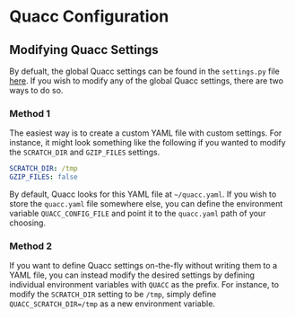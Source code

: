 # Quacc Configuration

## Modifying Quacc Settings

By defualt, the global Quacc settings can be found in the `settings.py` file [here](https://github.com/arosen93/quacc/blob/main/quacc/settings.py). If you wish to modify any of the global Quacc settings, there are two ways to do so.

### Method 1

The easiest way is to create a custom YAML file with custom settings. For instance, it might look something like the following if you wanted to modify the `SCRATCH_DIR` and `GZIP_FILES` settings.

```yaml
SCRATCH_DIR: /tmp
GZIP_FILES: false
```

By default, Quacc looks for this YAML file at `~/quacc.yaml`. If you wish to store the `quacc.yaml` file somewhere else, you can define the environment variable `QUACC_CONFIG_FILE` and point it to the `quacc.yaml` path of your choosing.

### Method 2

If you want to define Quacc settings on-the-fly without writing them to a YAML file, you can instead modify the desired settings by defining individual environment variables with `QUACC` as the prefix. For instance, to modify the `SCRATCH_DIR` setting to be `/tmp`, simply define `QUACC_SCRATCH_DIR=/tmp` as a new environment variable.
